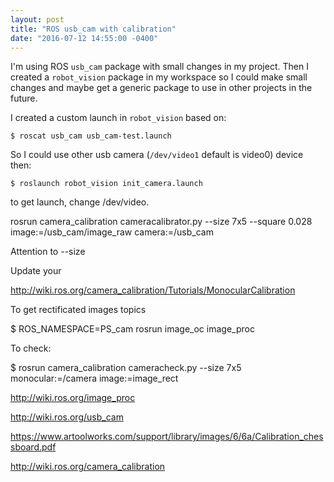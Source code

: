 ```yaml
---
layout: post
title: "ROS usb_cam with calibration"
date: "2016-07-12 14:55:00 -0400"
---
```


I'm using ROS `usb_cam` package with small changes in my project. Then I created a `robot_vision` package in my workspace so I could make small changes and maybe get a generic package to use in other projects in the future.

I created a custom launch in `robot_vision` based on:

    $ roscat usb_cam usb_cam-test.launch

So I could use other usb camera (`/dev/video1` default is video0) device then:

    $ roslaunch robot_vision init_camera.launch

to get launch, change /dev/video.

rosrun camera_calibration cameracalibrator.py --size 7x5 --square 0.028 image:=/usb_cam/image_raw camera:=/usb_cam

Attention to --size

Update your

  <param name="camera_info_url" value="file:///$(find robot_vision)/calib.yaml" />
  <param name="camera_name" value="hand_camera" />

http://wiki.ros.org/camera_calibration/Tutorials/MonocularCalibration

To get rectificated images topics

  $ ROS_NAMESPACE=PS_cam rosrun image_oc image_proc

To check:

  $ rosrun camera_calibration cameracheck.py --size 7x5 monocular:=/camera image:=image_rect

  <node name="image_proc" pkg="image_proc" type="image_proc" ns="usb_cam"/>

  http://wiki.ros.org/image_proc

http://wiki.ros.org/usb_cam

https://www.artoolworks.com/support/library/images/6/6a/Calibration_chessboard.pdf

http://wiki.ros.org/camera_calibration
